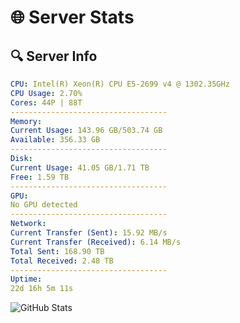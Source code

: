 # 🌐 Server Stats
## 🔍 Server Info
```yaml
CPU: Intel(R) Xeon(R) CPU E5-2699 v4 @ 1302.35GHz
CPU Usage: 2.70%
Cores: 44P | 88T
-----------------------------------
Memory:
Current Usage: 143.96 GB/503.74 GB
Available: 356.33 GB
-----------------------------------
Disk:
Current Usage: 41.05 GB/1.71 TB
Free: 1.59 TB
-----------------------------------
GPU:
No GPU detected
-----------------------------------
Network:
Current Transfer (Sent): 15.92 MB/s
Current Transfer (Received): 6.14 MB/s
Total Sent: 168.90 TB
Total Received: 2.48 TB
-----------------------------------
Uptime:
22d 16h 5m 11s
```
![GitHub Stats](https://img.shields.io/badge/Updated-2025-03-02_14:48:29-blue)